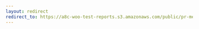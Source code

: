 ```yaml
---
layout: redirect
redirect_to: https://a8c-woo-test-reports.s3.amazonaws.com/public/pr-merge/38495/e2e/index.html
---
```

